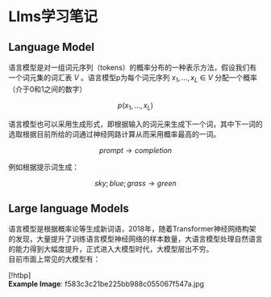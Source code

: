 # Llms学习笔记  
## Language Model
语言模型是对一组词元序列（tokens）的概率分布的一种表示方法，假设我们有一个词元集的词汇表 $V$ 。语言模型p为每个词元序列 $x_{1},...,x_{L}$ ∈ $V$ 分配一个概率（介于0和1之间的数字）

$$
p(x_1, \dots, x_L)
$$  

语言模型也可以采用生成形式，即根据输入的词元来生成下一个词，其中下一词的选取根据目前所给的词通过神经网路计算从而采用概率最高的一词。  

$$
prompt→completion
$$

例如根据提示词生成：

$$
sky;blue;grass→green
$$  

  
## Large language Models
语言模型是根据概率论等生成新词语，2018年，随着Transformer神经网络构架的发现，大量提升了训练语言模型神经网络的样本数量，大语言模型处理自然语言的能力得到大幅度提升，正式进入大模型时代，大模型层出不穷。  
目前市面上常见的大模型有：

[!htbp]  
**Example Image**: f583c3c21be225bb988c055067f547a.jpg




